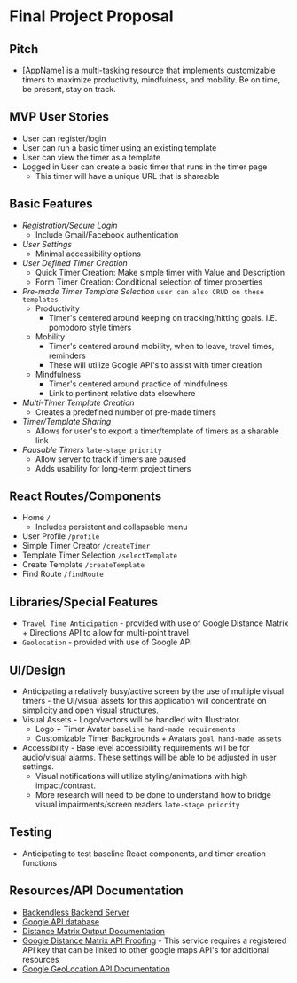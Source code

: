  # Final Project Proposal

## Pitch

  - [AppName] is a multi-tasking resource that implements customizable timers to maximize productivity, mindfulness, and mobility. Be on time, be present, stay on track.

## MVP User Stories

  - User can register/login
  - User can run a basic timer using an existing template
  - User can view the timer as a template
  - Logged in User can create a basic timer that runs in the timer page
    - This timer will have a unique URL that is shareable

## Basic Features

  - *Registration/Secure Login*
    - Include Gmail/Facebook authentication
  - *User Settings*
    - Minimal accessibility options
  - *User Defined Timer Creation*
    - Quick Timer Creation: Make simple timer with Value and Description
    - Form Timer Creation: Conditional selection of timer properties
  - *Pre-made Timer Template Selection* `user can also CRUD on these templates`
    - Productivity
      * Timer's centered around keeping on tracking/hitting goals. I.E. pomodoro style timers
    - Mobility
      * Timer's centered around mobility, when to leave, travel times, reminders
      * These will utilize Google API's to assist with timer creation
    - Mindfulness
      * Timer's centered around practice of mindfulness
      * Link to pertinent relative data elsewhere
  - *Multi-Timer Template Creation*
    - Creates a predefined number of pre-made timers
  - *Timer/Template Sharing*
    - Allows for user's to export a timer/template of timers as a sharable link
  - *Pausable Timers* `late-stage priority`
    - Allow server to track if timers are paused
    - Adds usability for long-term project timers

## React Routes/Components

  - Home `/`
    - Includes persistent and collapsable menu
  - User Profile `/profile`
  - Simple Timer Creator `/createTimer`
  - Template Timer Selection `/selectTemplate`
  - Create Template `/createTemplate`
  - Find Route `/findRoute`

## Libraries/Special Features

  - `Travel Time Anticipation` - provided with use of Google Distance Matrix + Directions API to allow for multi-point travel
  - `Geolocation` - provided with use of Google API

## UI/Design

  - Anticipating a relatively busy/active screen by the use of multiple visual timers - the UI/visual assets for this application will concentrate on simplicity and open visual structures.
  - Visual Assets - Logo/vectors will be handled with Illustrator.
    - Logo + Timer Avatar `baseline hand-made requirements`
    - Customizable Timer Backgrounds + Avatars `goal hand-made assets`
  - Accessibility - Base level accessibility requirements will be for audio/visual alarms. These settings will be able to be adjusted in user settings.
    - Visual notifications will utilize styling/animations with high impact/contrast.
    - More research will need to be done to understand how to bridge visual impairments/screen readers `late-stage priority`

## Testing

  - Anticipating to test baseline React components, and timer creation functions

## Resources/API Documentation

- [Backendless Backend Server](https://backendless.com/)
- [Google API database](https://developers.google.com/maps/documentation/)
- [Distance Matrix Output Documentation](https://developers.google.com/maps/documentation/distance-matrix/intro#travel_modes)
- [Google Distance Matrix API Proofing](images/apireturn.png) - This service requires a registered API key that can be linked to other google maps API's for additional resources
- [Google GeoLocation API Documentation](https://developers.google.com/maps/documentation/)

